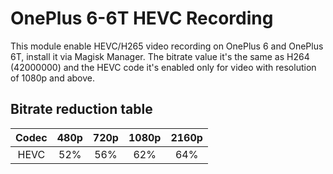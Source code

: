 # OnePlus 6-6T HEVC Recording

This module enable HEVC/H265 video recording on OnePlus 6 and OnePlus 6T, install it via Magisk Manager. The bitrate value it's the same as H264 (42000000) and the HEVC code it's enabled only for video with resolution of 1080p and above.

## Bitrate reduction table

| Codec | 480p | 720p | 1080p | 2160p|
|:-----:|:----:|:----:|:-----:|:----:|
| HEVC  | 52%  | 56%  | 62%   | 64%  |
